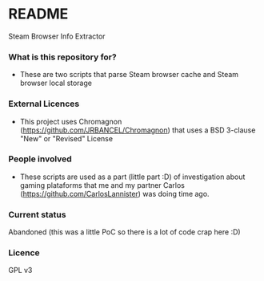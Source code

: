 # README #

Steam Browser Info Extractor 

### What is this repository for? ###

* These are two scripts that parse Steam browser cache and Steam browser local storage

### External Licences ###

* This project uses Chromagnon (https://github.com/JRBANCEL/Chromagnon) that uses a BSD 3-clause "New" or "Revised" License

### People involved ###

* These scripts are used as a part (little part :D) of investigation about gaming plataforms that me and my partner Carlos (https://github.com/CarlosLannister) was doing time ago.

### Current status ###

Abandoned (this was a little PoC so there is a lot of code crap here :D)

### Licence ###

GPL v3